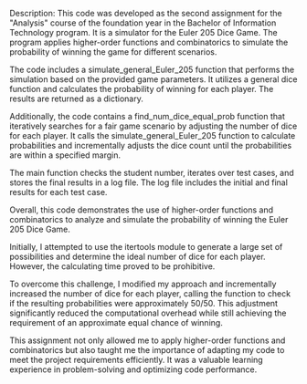 Description: 
This code was developed as the second assignment for the "Analysis" course of the foundation year in the Bachelor of Information Technology program. It is a simulator for the Euler 205 Dice Game. The program applies higher-order functions and combinatorics to simulate the probability of winning the game for different scenarios.

The code includes a simulate_general_Euler_205 function that performs the simulation based on the provided game parameters. It utilizes a general dice function and calculates the probability of winning for each player. The results are returned as a dictionary.

Additionally, the code contains a find_num_dice_equal_prob function that iteratively searches for a fair game scenario by adjusting the number of dice for each player. It calls the simulate_general_Euler_205 function to calculate probabilities and incrementally adjusts the dice count until the probabilities are within a specified margin.

The main function checks the student number, iterates over test cases, and stores the final results in a log file. The log file includes the initial and final results for each test case.

Overall, this code demonstrates the use of higher-order functions and combinatorics to analyze and simulate the probability of winning the Euler 205 Dice Game.

Initially, I attempted to use the itertools module to generate a large set of possibilities and determine the ideal number of dice for each player. However, the calculating time proved to be prohibitive.

To overcome this challenge, I modified my approach and incrementally increased the number of dice for each player, calling the function to check if the resulting probabilities were approximately 50/50. This adjustment significantly reduced the computational overhead while still achieving the requirement of an approximate equal chance of winning.

This assignment not only allowed me to apply higher-order functions and combinatorics but also taught me the importance of adapting my code to meet the project requirements efficiently. It was a valuable learning experience in problem-solving and optimizing code performance.
